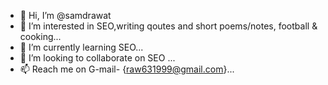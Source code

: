 - 👋 Hi, I’m @samdrawat
- 👀 I’m interested in SEO,writing qoutes and short poems/notes, football & cooking...
- 🌱 I’m currently learning SEO...
- 💞️ I’m looking to collaborate on SEO ...
- 📫 Reach me on G-mail- {raw631999@gmail.com}...

<!---
samdrawat/samdrawat is a ✨ special ✨ repository because its `README.md` (this file) appears on your GitHub profile.
You can click the Preview link to take a look at your changes.
--->
